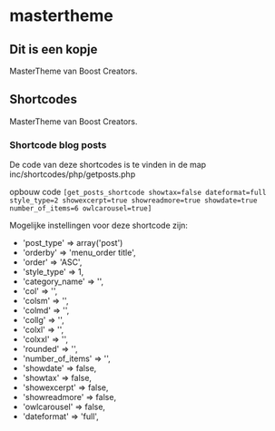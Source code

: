 # mastertheme
 <h2>Dit is een kopje</h2>
 MasterTheme van Boost Creators.
 
  <h2>Shortcodes</h2>
 MasterTheme van Boost Creators.

<h3>Shortcode blog posts</h3>
<p>De code van deze shortcodes is te vinden in de map inc/shortcodes/php/getposts.php</p>
opbouw code <code>[get_posts_shortcode showtax=false dateformat=full style_type=2 showexcerpt=true showreadmore=true showdate=true number_of_items=6 owlcarousel=true]</code>
<p>Mogelijke instellingen voor deze shortcode zijn:</p>
 <ul>
 <li>'post_type' => array('post')</li>
 <li>'orderby' => 'menu_order title',</li>
 <li>'order' => 'ASC',</li>
 <li>'style_type' => 1,</li>
 <li>'category_name' => '',</li>
 <li>'col' => '',</li>
 <li>'colsm' => '',</li>
 <li>'colmd' => '',</li>
 <li>'collg' => '',</li>
 <li>'colxl' => '',</li>
 <li>'colxxl' => '',</li>
 <li>'rounded' => '',</li>
 <li>'number_of_items' => '',</li>
 <li>'showdate' => false,</li>
 <li>'showtax' => false,</li>
 <li>'showexcerpt' => false,</li>
 <li>'showreadmore' => false,</li>
 <li>'owlcarousel' => false,</li>
 <li>'dateformat' => 'full',</li>
 </ul>
